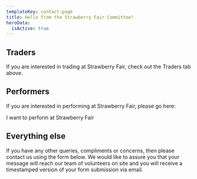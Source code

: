 ```yaml
---
templateKey: contact-page
title: Hello from the Strawberry Fair Committee!
heroData:
  isActive: true
---
```


## Traders
If you are interested in trading at Strawberry Fair, check out the Traders tab above.

## Performers
If you are interested in performing at Strawberry Fair, please go here:

I want to perform at Strawberry Fair

## Everything else
If you have any other queries, compliments or concerns, then please contact us using the form below. We would like to assure you that your message will reach our team of volunteers on site and you will receive a timestamped version of your form submission via email. 

